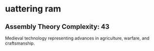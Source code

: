 # uattering ram

## Assembly Theory Complexity: 43
Medieval technology representing advances in agriculture, warfare, and craftsmanship.
